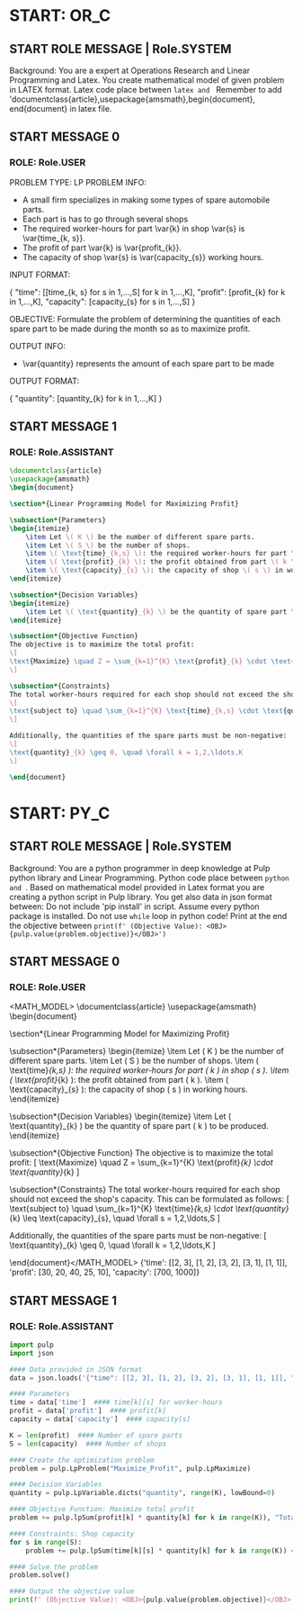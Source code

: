 # START: OR_C 
## START ROLE MESSAGE | Role.SYSTEM 
Background: You are a expert at Operations Research and Linear Programming and Latex. You create mathematical model of given problem in LATEX format. Latex code place between ```latex and ``` Remember to add 'documentclass{article},usepackage{amsmath},begin{document}, end{document} in latex file. 
## START MESSAGE 0 
### ROLE: Role.USER
<DESCRIPTION>
PROBLEM TYPE: LP
PROBLEM INFO:

- A small firm specializes in making some types of spare automobile parts. 
- Each part is has to go through several shops 
- The required worker-hours for part \var{k} in shop \var{s} is \var{time_{k, s}}.
- The profit of part \var{k} is \var{profit_{k}}.
- The capacity of shop \var{s} is \var{capacity_{s}} working hours.

INPUT FORMAT:

{
	"time": [[time_{k, s} for s in 1,...,S] for k in 1,...,K],
	"profit": [profit_{k} for k in 1,...,K],
	"capacity": [capacity_{s} for s in 1,...,S]
}


OBJECTIVE: Formulate the problem of determining the quantities of each spare part to be made during the month so as to maximize profit.

OUTPUT INFO:

- \var{quantity} represents the amount of each spare part to be made

OUTPUT FORMAT:

{
	"quantity": [quantity_{k} for k in 1,...,K]
}
</DESCRIPTION>


## START MESSAGE 1 
### ROLE: Role.ASSISTANT
```latex
\documentclass{article}
\usepackage{amsmath}
\begin{document}

\section*{Linear Programming Model for Maximizing Profit}

\subsection*{Parameters}
\begin{itemize}
    \item Let \( K \) be the number of different spare parts.
    \item Let \( S \) be the number of shops.
    \item \( \text{time}_{k,s} \): the required worker-hours for part \( k \) in shop \( s \).
    \item \( \text{profit}_{k} \): the profit obtained from part \( k \).
    \item \( \text{capacity}_{s} \): the capacity of shop \( s \) in working hours.
\end{itemize}

\subsection*{Decision Variables}
\begin{itemize}
    \item Let \( \text{quantity}_{k} \) be the quantity of spare part \( k \) to be produced.
\end{itemize}

\subsection*{Objective Function}
The objective is to maximize the total profit:
\[
\text{Maximize} \quad Z = \sum_{k=1}^{K} \text{profit}_{k} \cdot \text{quantity}_{k}
\]

\subsection*{Constraints}
The total worker-hours required for each shop should not exceed the shop's capacity. This can be formulated as follows:
\[
\text{subject to} \quad \sum_{k=1}^{K} \text{time}_{k,s} \cdot \text{quantity}_{k} \leq \text{capacity}_{s}, \quad \forall s = 1,2,\ldots,S
\]

Additionally, the quantities of the spare parts must be non-negative:
\[
\text{quantity}_{k} \geq 0, \quad \forall k = 1,2,\ldots,K
\]

\end{document}
```

# START: PY_C 
## START ROLE MESSAGE | Role.SYSTEM 
Background: You are a python programmer in deep knowledge at Pulp python library and Linear Programming. Python code place between ```python and ```. Based on mathematical model provided in Latex format you are creating a python script in Pulp library. You get also data in json format between: <DATA></DATA> Do not include 'pip install' in script. Assume every python package is installed. Do not use `while` loop in python code! Print at the end the objective between <OBJ></OBJ> `print(f' (Objective Value): <OBJ>{pulp.value(problem.objective)}</OBJ>')` 
## START MESSAGE 0 
### ROLE: Role.USER
<MATH_MODEL>
\documentclass{article}
\usepackage{amsmath}
\begin{document}

\section*{Linear Programming Model for Maximizing Profit}

\subsection*{Parameters}
\begin{itemize}
    \item Let \( K \) be the number of different spare parts.
    \item Let \( S \) be the number of shops.
    \item \( \text{time}_{k,s} \): the required worker-hours for part \( k \) in shop \( s \).
    \item \( \text{profit}_{k} \): the profit obtained from part \( k \).
    \item \( \text{capacity}_{s} \): the capacity of shop \( s \) in working hours.
\end{itemize}

\subsection*{Decision Variables}
\begin{itemize}
    \item Let \( \text{quantity}_{k} \) be the quantity of spare part \( k \) to be produced.
\end{itemize}

\subsection*{Objective Function}
The objective is to maximize the total profit:
\[
\text{Maximize} \quad Z = \sum_{k=1}^{K} \text{profit}_{k} \cdot \text{quantity}_{k}
\]

\subsection*{Constraints}
The total worker-hours required for each shop should not exceed the shop's capacity. This can be formulated as follows:
\[
\text{subject to} \quad \sum_{k=1}^{K} \text{time}_{k,s} \cdot \text{quantity}_{k} \leq \text{capacity}_{s}, \quad \forall s = 1,2,\ldots,S
\]

Additionally, the quantities of the spare parts must be non-negative:
\[
\text{quantity}_{k} \geq 0, \quad \forall k = 1,2,\ldots,K
\]

\end{document}</MATH_MODEL>
<DATA>
{'time': [[2, 3], [1, 2], [3, 2], [3, 1], [1, 1]], 'profit': [30, 20, 40, 25, 10], 'capacity': [700, 1000]}</DATA>


## START MESSAGE 1 
### ROLE: Role.ASSISTANT
```python
import pulp
import json

#### Data provided in JSON format
data = json.loads('{"time": [[2, 3], [1, 2], [3, 2], [3, 1], [1, 1]], "profit": [30, 20, 40, 25, 10], "capacity": [700, 1000]}')

#### Parameters
time = data['time']  #### time[k][s] for worker-hours
profit = data['profit']  #### profit[k]
capacity = data['capacity']  #### capacity[s]

K = len(profit)  #### Number of spare parts
S = len(capacity)  #### Number of shops

#### Create the optimization problem
problem = pulp.LpProblem("Maximize_Profit", pulp.LpMaximize)

#### Decision Variables
quantity = pulp.LpVariable.dicts("quantity", range(K), lowBound=0)

#### Objective Function: Maximize total profit
problem += pulp.lpSum(profit[k] * quantity[k] for k in range(K)), "Total_Profit"

#### Constraints: Shop capacity
for s in range(S):
    problem += pulp.lpSum(time[k][s] * quantity[k] for k in range(K)) <= capacity[s], f"Capacity_Constraint_Shop_{s}"

#### Solve the problem
problem.solve()

#### Output the objective value
print(f' (Objective Value): <OBJ>{pulp.value(problem.objective)}</OBJ>')
```

